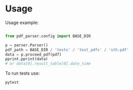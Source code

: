 # Usage

Usage example:
```python

from pdf_parser.config import BASE_DIR

p = parser.Parser()
pdf_path = BASE_DIR / 'tests' / 'test_pdfs' / 'sth.pdf'
data = p.proceed_pdf(pdf)
pprint.pprint(data)
# or data[0].result_table[0].date_time
```


To run tests use:
```
pytest
```
